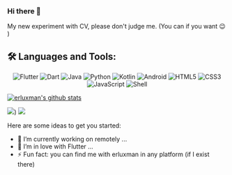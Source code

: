 ### Hi there 👋
My new experiment with CV, please don't judge me.  (You can if you want 😉 ) 

<!-- ## 🛠️ Languages and Tools:

<p align="center">
  <img src="https://img.shields.io/badge/Flutter-02569B?style=for-the-badge&logo=flutter&logoColor=white" alt="Flutter">
  <img src="https://img.shields.io/badge/Dart-0175C2?style=for-the-badge&logo=dart&logoColor=white" alt="Dart">
  <img src="https://img.shields.io/badge/Java-ED8B00?style=for-the-badge&logo=java&logoColor=white" alt="Java">
  <img src="https://img.shields.io/badge/Python-3776AB?style=for-the-badge&logo=python&logoColor=white" alt="Python">
  <img src="https://img.shields.io/badge/Kotlin-0095D5?&style=for-the-badge&logo=kotlin&logoColor=white" alt="Kotlin">
  <img src="https://img.shields.io/badge/Android-3DDC84?style=for-the-badge&logo=android&logoColor=white" alt="Android">
  <img src="https://img.shields.io/badge/HTML5-E34F26?style=for-the-badge&logo=html5&logoColor=white" alt="HTML5">
  <img src="https://img.shields.io/badge/CSS3-1572B6?style=for-the-badge&logo=css3&logoColor=white" alt="CSS3">
  <img src="https://img.shields.io/badge/JavaScript-F7DF1E?style=for-the-badge&logo=javascript&logoColor=black" alt="JavaScript">
  <img src="https://img.shields.io/badge/Shell-4EAA25?style=for-the-badge&logo=gnu-bash&logoColor=white" alt="Shell">
</p> -->

<!-- ## 🛠️ Languages and Tools:

<p align="center">
  <img src="https://img.shields.io/badge/Flutter-%2302569B.svg?style=flat-square&logo=Flutter&logoColor=white" alt="Flutter">
  <img src="https://img.shields.io/badge/Dart-%230175C2.svg?style=flat-square&logo=dart&logoColor=white" alt="Dart">
  <img src="https://img.shields.io/badge/Java-%23ED8B00.svg?style=flat-square&logo=java&logoColor=white" alt="Java">
  <img src="https://img.shields.io/badge/Python-%233776AB.svg?style=flat-square&logo=python&logoColor=white" alt="Python">
  <img src="https://img.shields.io/badge/Kotlin-%230095D5.svg?style=flat-square&logo=kotlin&logoColor=white" alt="Kotlin">
  <img src="https://img.shields.io/badge/Android-%233DDC84.svg?style=flat-square&logo=android&logoColor=white" alt="Android">
  <img src="https://img.shields.io/badge/HTML5-%23E34F26.svg?style=flat-square&logo=html5&logoColor=white" alt="HTML5">
  <img src="https://img.shields.io/badge/CSS3-%231572B6.svg?style=flat-square&logo=css3&logoColor=white" alt="CSS3">
  <img src="https://img.shields.io/badge/JavaScript-%23F7DF1E.svg?style=flat-square&logo=javascript&logoColor=black" alt="JavaScript">
  <img src="https://img.shields.io/badge/Shell-%234EAA25.svg?style=flat-square&logo=gnu-bash&logoColor=white" alt="Shell">
</p> -->


## 🛠️ Languages and Tools:

<p align="center">
  <img src="https://img.shields.io/badge/Flutter-%2302C6D6.svg?style=flat-square&logo=Flutter&logoColor=white" alt="Flutter">
  <img src="https://img.shields.io/badge/Dart-%2333B3FF.svg?style=flat-square&logo=dart&logoColor=white" alt="Dart">
  <img src="https://img.shields.io/badge/Java-%23F89820.svg?style=flat-square&logo=java&logoColor=white" alt="Java">
  <img src="https://img.shields.io/badge/Python-%2361DAFB.svg?style=flat-square&logo=python&logoColor=white" alt="Python">
  <img src="https://img.shields.io/badge/Kotlin-%2366A1F3.svg?style=flat-square&logo=kotlin&logoColor=white" alt="Kotlin">
  <img src="https://img.shields.io/badge/Android-%2360EF5F.svg?style=flat-square&logo=android&logoColor=white" alt="Android">
  <img src="https://img.shields.io/badge/HTML5-%23F06529.svg?style=flat-square&logo=html5&logoColor=white" alt="HTML5">
  <img src="https://img.shields.io/badge/CSS3-%2329B6F6.svg?style=flat-square&logo=css3&logoColor=white" alt="CSS3">
  <img src="https://img.shields.io/badge/JavaScript-%23F0DB4F.svg?style=flat-square&logo=javascript&logoColor=black" alt="JavaScript">
  <img src="https://img.shields.io/badge/Shell-%2362FC64.svg?style=flat-square&logo=gnu-bash&logoColor=white" alt="Shell">
</p>








[![erluxman's github stats](https://github-readme-stats.vercel.app/api?username=erluxman&show_icons=true)](https://github.com/erluxman)


![](https://i.imgur.com/zxRAhBS.png))
![](https://i.imgur.com/M6QFFFL.png)

Here are some ideas to get you started:

- 🔭 I’m currently working on remotely ...
- 🌱 I’m in love with Flutter ...
- ⚡ Fun fact: you can find me with erluxman in any platform (if I exist there)
